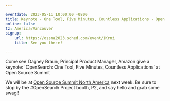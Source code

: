 ```yaml
---

eventdate: 2023-05-11 10:00:00 -0800
title: Keynote - One Tool, Five Minutes, Countless Applications - Open Source Summit North America 2023
online: false
tz: America/Vancouver
signup:
    url: https://ossna2023.sched.com/event/1Krni
    title: See you there!

---
```

Come see Dagney Braun, Principal Product Manager, Amazon give a keynote: 'OpenSearch: One Tool, Five Minutes, Countless Applications' at Open Source Summit

We will be at [Open Source Summit North America](https://events.linuxfoundation.org/open-source-summit-north-america/) next week. Be sure to stop by the #OpenSearch Project booth, P2, and say hello and grab some swag!!
